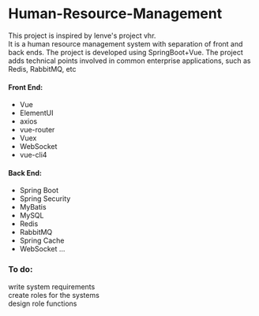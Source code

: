 # Human-Resource-Management
This project is inspired by lenve's project vhr.  
It is a human resource management system with separation of front and back ends. The project is developed using SpringBoot+Vue. The project adds technical points involved in common enterprise applications, such as Redis, RabbitMQ, etc

#### Front End:
- Vue
- ElementUI
- axios
- vue-router
- Vuex
- WebSocket
- vue-cli4

#### Back End:
- Spring Boot
- Spring Security
- MyBatis
- MySQL
- Redis
- RabbitMQ
- Spring Cache
- WebSocket
...
### To do:
write system requirements  
create roles for the systems  
design role functions
